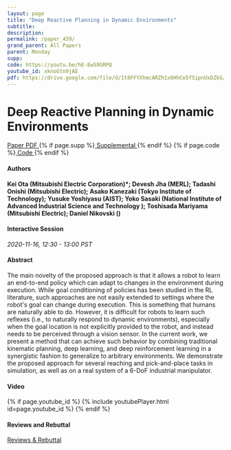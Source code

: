 ```yaml
---
layout: page
title: "Deep Reactive Planning in Dynamic Environments"
subtitle: 
description:
permalink: /paper_439/
grand_parent: All Papers
parent: Monday
supp: 
code: https://youtu.be/hE-Ew59GRPQ
youtube_id: xknoGtn9jAE
pdf: https://drive.google.com/file/d/1t8FFYXhmcARZh1x6HhCe5fSipnUxDZkG/view
---
```


# Deep Reactive Planning in Dynamic Environments

<a href="https://drive.google.com/file/d/1t8FFYXhmcARZh1x6HhCe5fSipnUxDZkG/view" target="_blank" rel="noopener noreferrer" class="btn btn-blue"><i class="fa fa-file-text-o" aria-hidden="true"></i> Paper PDF </a> {% if page.supp %}<a href="" target="_blank" rel="noopener noreferrer" class="btn btn-green"><i class="fa fa-file-text-o" aria-hidden="true"></i> Supplemental </a>{% endif %} {% if page.code %}<a href="https://youtu.be/hE-Ew59GRPQ" target="_blank" rel="noopener noreferrer" class="btn"><i class="fa fa-github" aria-hidden="true"></i> Code </a>{% endif %} 

#### Authors
**Kei Ota (Mitsubishi Electric Corporation)*; Devesh Jha (MERL); Tadashi Onishi (Mitsubishi Electric); Asako Kanezaki (Tokyo Institute of Technology); Yusuke Yoshiyasu (AIST); Yoko Sasaki (National Institute of Advanced Industrial Science and Technology	); Toshisada Mariyama (Mitsubishi Electric); Daniel Nikovski ()**

#### Interactive Session
*2020-11-16, 12:30 - 13:00 PST* 

#### Abstract
The main novelty of the proposed approach is that it allows a robot to learn an end-to-end policy which can adapt to changes in the environment during execution. While goal conditioning of policies has been studied in the RL literature, such approaches are not easily extended to settings where the robot's goal can change during execution. This is something that humans are naturally able to do. However, it is difficult for robots to learn such reflexes (i.e., to naturally respond to dynamic environments), especially when the goal location is not explicitly provided to the robot, and instead needs to be perceived through a vision sensor. In the current work, we present a method that can achieve such behavior by combining traditional kinematic planning, deep learning, and deep reinforcement learning in a synergistic fashion to generalize to arbitrary environments. We demonstrate the proposed approach for several reaching and pick-and-place tasks in simulation, as well as on a real system of a 6-DoF industrial manipulator.

#### Video
{% if page.youtube_id %}
{% include youtubePlayer.html id=page.youtube_id %}
{% endif %}

#### Reviews and Rebuttal
<a href="https://drive.google.com/file/d/1OqbSfAeeHW9qfYG7XTms5JmyfzjIoPlA/view" target="_blank" rel="noopener noreferrer" class="btn btn-purple"><i class="fa fa-pencil-square-o" aria-hidden="true"></i> Reviews & Rebuttal </a>

